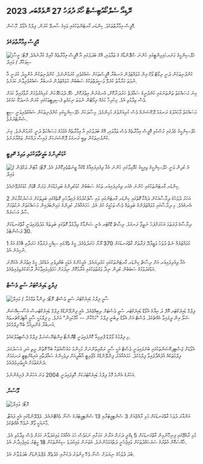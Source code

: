 ރޭޑިއޯ ސެލްކޯއުޓިސެޓް ހޯމަ ދުވަހު 27 ނޮވެމްބަރ 2023
-------------------------------------------------------------------------------------------------------------------------------------------------------------------------------------------------------------------------------------------------------------------------------------------------------------------------------------------------------------------------------------------------------------------------

އޮފީސް އިމާރާތްތަކެވެ. ކިންޑަރ ގާރޓަންތަކުގައި ވައިގެ ސާރވޭ ކުރުން. ފިލްމް އެވޯޑް. މޫސުން.

### އޮފީސް އިމާރާތްތަކެވެ

![ހެލްސިންކީގެ މަނަރހައިމިންޓީގައި ހުންނަ ސްޕޮންޑާގެ ގެ ތަޅާލައި، އޭގެ ބަދަލުގައި އާ އޮފީސް އިމާރާތެއް ގާއިމް ކުރާނެއެވެ. ފޮޓޯ: އީސާ ސިވަކުރޫ / ވައިލް](https://images.cdn.yle.fi/image/upload/c_crop,h_3270,w_5814,x_0,y_404/ar_1.7777777777777777,c_fill,g_faces,h_675,w_1200/dpr_1.0/q_auto:eco/f_auto/fl_lossy/v1700118894/39-12013716555c1029fb19)

ކުންފުނިތަކުން ދަނީ ރިމޯޓް ވޯކް އިން މުވައްޒަފުން އަނބުރާ އޮފީސްތަކަށް ޝައުގުވެރި ކުރަމުންނެވެ. ކުންފުނިތަކުން އުންމީދު ކުރަނީ އާ ނުވަތަ މަރާމާތު ކުރެވޭ ވަސީލަތްތަކުގެ ސަބަބުން މުވައްޒަފުން އަނބުރާ ޝައުގުވެރިވާނެ ކަމަށެވެ.

ގިނަ މަސައްކަތު ތަންތަނުގައި ކުންފުނީގެ ސަގާފަތް ހަރުދަނާކޮށް، އުނގެނުން އިތުރުކޮށް، ހެޔޮ ދުޅަހެޔޮކަން ކުރިއެރުވުމަށް ރާވާފައިވާ ކަމަށް ވެސް ވިދާޅުވި އެވެ. މިހުރިހާ ކަމެއް ރިމޯޓުން ނުވަތަ ނިކަމެތި ފެސިލިޓީތަކުގައި ކުރަން އުނދަގޫ ކަމެކެވެ.

މަސައްކަތު މާހައުލުގެ ރަނގަޅު ލޮކޭޝަނެއް ވެސް ކުރިއަށްވުރެ މުހިންމެވެ. މިސާލަކަށް ހެލްސިންކީގައި ކުންފުނިތަކުން ޝައުގުވެރިވަނީ ސިޓީ ސެންޓަރަށެވެ.

ހެލްސިންކީގެ މެދުގައި މުސްކުޅި އޮފީސް އިމާރާތެއް ވެސް ތަޅާލައި، އޭގެ ބަދަލުގައި އާ އިމާރާތެއް އެޅުމުގެ މަސައްކަތް ދަނީ ކުރަމުންނެވެ. ގިނަ ކުންފުނިތަކުން ތިބީ ރަނގަޅު ލޮކޭޝަނަކަށް ފައިސާ ދައްކަން ތައްޔާރަށެވެ.

### ކުޑަކުދިންގެ ބަގީޗާތަކުގައި ވައިގެ ކޮލިޓީ

![އެ ކުދިން ވަނީ ހެލްސިންކީގެ ވިއިކީގެ ކަމޮމިލާގައި ހުންނަ އެއާ ޕިއުރިފައިއާގެ ޑޭކެއާ ޒީނަތްތެރިކޮށްފަ އެވެ. ފޮޓޯ: މާޓަން ލަމްޕެން / ވައިލް](https://images.cdn.yle.fi/image/upload/c_crop,h_2250,w_4000,x_0,y_334/ar_1.77777777777777777,c_fill,g_faces,h_675,w_1200/dpr_1.0/q_auto:eco/f_auto/fl_lossy/v1695638511/39-117653165115d5600150)

ކިންޑަރ ގާރޓަންތަކުގައި ހުންނަ އެއަރ ޕިއުރިފައިއަރ ތަކުގެ ސަބަބުން ކުޑަކުދިންގެ ބަލިމަޑުކަން ވަރަށް ބޮޑަށް ކުޑަކުރެވޭނެއެވެ.

2 އަހަރު ދުވަހުގެ ދިރާސާއަކުން ދައްކާ ގޮތުގައި ކިންޑަރ ގާރޓަންގައި ވައި ސާފުކުރުމުގެ ފައިދާހުރި ގޮތެއްގައި ބަލިތަކަށް އަސަރުކުރާކަން އެނގެއެވެ. މި ދިރާސާގައި މުވައްޒަފުންގެ ބަލިތައް ވެސް ތަހުގީގު ކުރެ އެވެ. ހަމައެއާއެކު، ކުދިންގެ މައިންބަފައިން މަސައްކަތަށް ނުކުތުމަށް ސާފު އަސަރެއް.

ދިރާސާގެ ފުރަތަމަ އަހަރަށްފަހު ނަތީޖާ ރަނގަޅު. ރިސާޗް ޑޮކްޓަރ އެނީ ސަންމާކް ވިދާޅުވާ ގޮތުގައި ބަލިތައް މަދުވެފައިވަނީ ގާތްގަނޑަކަށް 30 ޕަސެންޓެވެ.

1 މުވައްޒަފެއް ނެތް ދުވަހު ވަޒީފާދޭ ފަރާތަށް ގާތްގަނޑަކަށް 370 ޔޫރޯ ޚަރަދުވެއެވެ. މީގެ ތެރޭގައި ސިއްހީ ފަރުވާގެ ހަރަދާއި ބޭހުގެ އަގު ނުހިމެނެ އެވެ.

އެއާ ޕިއުރިފައިއަރ އަށް ރިސާޗް ކިންޑަރ ގާރޓަންތަކުގައި ކަމުދިޔައެވެ. އެމީހުންގެ އަޑަކީ ބުއްދިވެރި އަޑެކެވެ. މީގެ އިތުރުން އެކަށޭނަ އަޑުގަދަވުމުގެ ސަބަބުން ކުދިން ނިދާ ވަގުތުތަކުގައި އަރާމުކޮށް ނިދުމަށް ހަމަޖެހިފައިވާކަން ފާހަގަކުރެވިފައިވެއެވެ.

### ފިލްމީ ޑައިރެކްޓަރު ސުވީ ވެސްޓް

![ސާމީ ފިލްމު ޑައިރެކްޓަރު ސުވީ ވެސްޓް. ފޮޓޯ: ލިންޑާ ތަމްމެލާ / ވައިލް](https://images.cdn.yle.fi/image/upload/c_crop,h_2268,w_4032,x_0,y_120/ar_1.7777777777777777,c_fill,g_faces,h_675,w_1200/dpr_1.0/q_auto:eco/f_auto/fl_lossy/v1613476645/39-774637602bb23ea1c4a)

ފިލްމް ޑައިރެކްޓަރ އޮފް ދަ އިޔާގެ އެވޯޑް ޑައިރެކްޓަރ ސުވީ ވެސްޓަށް ލިބިއްޖެއެވެ. އެއީ ފިންލޭންޑްގެ ފިލްމް ޑައިރެކްޓަރސް އެސޯސިއޭޝަން ސެލޯ އިން ދީފައިވާ އެއްޗެކެވެ. ވެސްޓް އަށް އެވޯޑް ލިބުނީ ފިލްމު "މަހްކާން -- ހޯމްކަމިން" އަށެވެ. މި ފިލްމަކީ ސާމީ އާޓިފަކްޗަރތައް އަނބުރާ ގެންދިއުމާ ބެހޭ ފިލްމެކެވެ.

މި ފިލްމުގެ ވޯލްޑް ޕްރިމިއާ ކޮށްފައިވަނީ ޓޮރޮންޓޯ އިންޓަނޭޝަނަލް ފިލްމް ފެސްޓިވަލްގައެވެ.

އެވޯޑަށް ޖަސްޓިފިކޭޝަންތަކުގައި ބުނެފައިވަނީ ވެސްޓް އަކީ ސާމީ ރައްޔިތުންނަށް މުހިންމު މައުޟޫއުތަކާ ބެހޭ ގޮތުން ރީތި އަދި އަސަރުގަދަ ފިލްމުތަކެއް އުފައްދާފައިވާ ފިލްމެކެވެ. ހަމައެއާއެކު، ފިންލޭންޑްގެ މެޖޯރިޓީ އާބާދީއަށް ދިވެހިންގެ ސަގާފަތާއި އައިޑެންޓިޓީ ރަނގަޅަށް ދެނެގަތުމަށް އެހީތެރިވެދެއެވެ.

އަހަރުގެ އެންމެ މޮޅު ފިލްމު ޑައިރެކްޓަރަކަށް ހޮވިފައިވަނީ 2004 ވަނަ އަހަރުން ފެށިގެންނެވެ.

### މޫސުން

![ ފޮޓޯ: ވައިލް](https://images.cdn.yle.fi/image/upload/c_crop,h_1080,w_1919,x_0,y_0/ar_1.77777777777777777,c_fill,g_faces,h_675,w_1200/dpr_1.0/q_auto:eco/f_auto/fl_lossy/v1701100995/39-12073206564bd79da68c)

އަންގާރަ ދުވަހު ގާތްގަނޑަކަށް މުޅި ރާއްޖެއަށް 3 ސެންޓިމީޓަރާއި 13 ސެންޓިމީޓަރުގެ ސްނޯ ވެއްޓޭނެއެވެ. ލެޕްލޭންޑްގައި އެއީ ޕައުޓާ، މާނައަކީ ވާރޭ ނުވެހޭ އެއްޗެކެވެ.

މުޅި ރާއްޖޭގައި ފިނިހޫނުމިން ގާތްގަނޑަކަށް 5 ޑިގްރީ ދަށަށް އަރާނެ ކަމަށާއި ނަމަވެސް ހަމަ އެއާއެކު ވައިގަދަވާނެ ކަމަށް ވެސް ވިދާޅުވި އެވެ. ޚާއްސަކޮށް އުތުރުގެ ސަރަހައްދުތަކަށް ވައިޖެހެނީ ދަތްއަޅަމުންނެވެ. އެތަނަށް ވައިގަދަވެ ސިކުންތަކަށް 18 މީޓަރު ވައިޖެހިދާނެ އެވެ.

ބުދަ ދުވަހުގެ ނިޔަލަށް ސްނޯ ވެހޭ މިންވަރު ދެކުނާއި މެދުތެރޭ ލެޕްލެންޑަށް ބަދަލުވާނެ އެވެ.